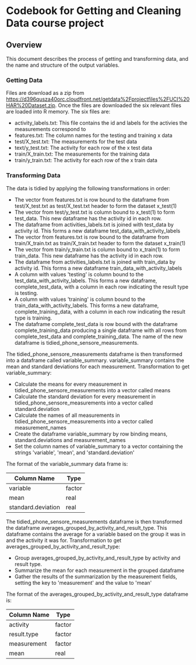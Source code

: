 Codebook for Getting and Cleaning Data course project
=====================================================

Overview
--------
This document describes the process of getting and transforming data, and the name and structure of the output variables.

### Getting Data
Files are download as a zip from https://d396qusza40orc.cloudfront.net/getdata%2Fprojectfiles%2FUCI%20HAR%20Dataset.zip. Once the files are downloaded the six relevant files are loaded into R memory. The six files are:
* activity_labels.txt: This file contains the id and labels for the activies the measurements correspond to
* features.txt: The column names for the testing and training x data
* test/X_test.txt: The measurements for the test data
* text/y_test.txt: The activity for each row of the x test data
* train/X_train.txt: The measurements for the training data
* train/y_train.txt: The activity for each row of the x train data

### Transforming Data
The data is tidied by applying the following transformations in order:
* The vector from features.txt is row bound to the dataframe from test/X_test.txt as test/X_test.txt header to form the dataset x_test(1)
* The vector from test/y_test.txt is column bound to x_test(1) to form test_data. This new dataframe has the activity id in each row.
* The dataframe from activities_labels.txt is joined with test_data by activity id. This forms a new dataframe test_data_with_activity_labels
* The vector from features.txt is row bound to the dataframe from train/X_train.txt as train/X_train.txt header to form the dataset x_train(1)
* The vector from train/y_train.txt is column bound to x_train(1) to form train_data. This new dataframe has the activity id in each row.
* The dataframe from activities_labels.txt is joined with train_data by activity id. This forms a new dataframe train_data_with_activity_labels
* A column with values 'testing' is column bound to the test_data_with_activity_labels. This forms a new dataframe, complete_test_data, with a column in each row indicating the result type is testing.
* A column with values 'training' is column bound to the train_data_with_activity_labels. This forms a new dataframe, complete_training_data, with a column in each row indicating the result type is training.
* The dataframe complete_test_data is row bound with the dataframe complete_training_data producing a single dataframe with all rows from complete_test_data and complete_training_data. The name of the new dataframe is tidied_phone_sensore_measurements.

The tidied_phone_sensore_measurements dataframe is then transformed into a dataframe called variable_summary. variable_summary contains the mean and standard deviations for each measurement. Transformation to get variable_summary:
* Calculate the means for every measurement in tidied_phone_sensore_measurements into a vector called means
* Calculate the standard deviation for every measurement in tidied_phone_sensore_measurements into a vector called standard.deviation
* Calculate the names of all measurements in tidied_phone_sensore_measurements into a vector called measurement_names
* Create the dataframe variable_summary by row binding means, standard.deviations and measurement_names
* Set the column names of variable_summary to a vector containing the strings 'variable', 'mean', and 'standard.deviation'

The format of the variable_summary data frame is:

| Column Name        | Type   |
|--------------------|--------|
| variable           | factor |
| mean               | real   |
| standard.deviation | real   |


The tidied_phone_sensore_measurements dataframe is then transformed the dataframe averages_grouped_by_activity_and_result_type. This dataframe contains the average for a variable based on the group it was in and the activity it was for. Transformation to get averages_grouped_by_activity_and_result_type:
* Group averages_grouped_by_activity_and_result_type by activity and result type.
* Summarize the mean for each measurement in the grouped dataframe
* Gather the results of the summarization by the measurement fields, setting the key to 'measurement' and the value to 'mean'

The format of the averages_grouped_by_activity_and_result_type dataframe is:

| Column Name | Type   |
|-------------|--------|
| activity    | factor |
| result.type | factor |
| measurement | factor |
| mean        | real   |

